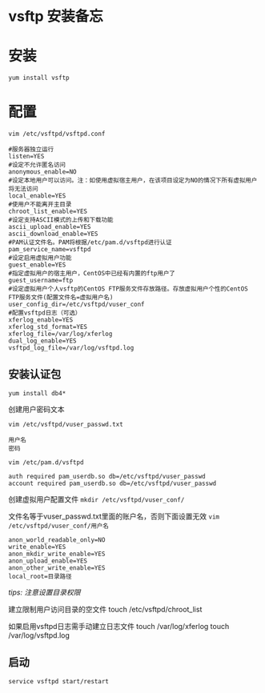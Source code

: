 # vsftp 安装备忘

# 安装
`yum install vsftp`

# 配置

`vim /etc/vsftpd/vsftpd.conf`

```
#服务器独立运行
listen=YES
#设定不允许匿名访问
anonymous_enable=NO
#设定本地用户可以访问。注：如使用虚拟宿主用户，在该项目设定为NO的情况下所有虚拟用户将无法访问
local_enable=YES
#使用户不能离开主目录
chroot_list_enable=YES
#设定支持ASCII模式的上传和下载功能
ascii_upload_enable=YES
ascii_download_enable=YES
#PAM认证文件名。PAM将根据/etc/pam.d/vsftpd进行认证
pam_service_name=vsftpd
#设定启用虚拟用户功能
guest_enable=YES
#指定虚拟用户的宿主用户，CentOS中已经有内置的ftp用户了
guest_username=ftp
#设定虚拟用户个人vsftp的CentOS FTP服务文件存放路径。存放虚拟用户个性的CentOS FTP服务文件(配置文件名=虚拟用户名)
user_config_dir=/etc/vsftpd/vuser_conf
#配置vsftpd日志（可选）
xferlog_enable=YES
xferlog_std_format=YES
xferlog_file=/var/log/xferlog
dual_log_enable=YES
vsftpd_log_file=/var/log/vsftpd.log
```

## 安装认证包

`yum install db4*`

创建用户密码文本

`vim /etc/vsftpd/vuser_passwd.txt`

```
用户名
密码
```

`vim /etc/pam.d/vsftpd`

```
auth required pam_userdb.so db=/etc/vsftpd/vuser_passwd
account required pam_userdb.so db=/etc/vsftpd/vuser_passwd
```

创建虚拟用户配置文件
`mkdir /etc/vsftpd/vuser_conf/`

文件名等于vuser_passwd.txt里面的账户名，否则下面设置无效
`vim /etc/vsftpd/vuser_conf/用户名`

```
anon_world_readable_only=NO
write_enable=YES
anon_mkdir_write_enable=YES
anon_upload_enable=YES
anon_other_write_enable=YES
local_root=目录路径
```

*tips: 注意设置目录权限*

建立限制用户访问目录的空文件
touch /etc/vsftpd/chroot_list

如果启用vsftpd日志需手动建立日志文件
touch /var/log/xferlog 
touch /var/log/vsftpd.log

## 启动
`service vsftpd start/restart`
